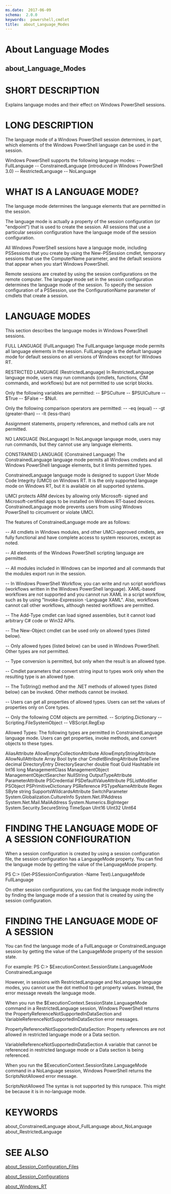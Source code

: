 ```yaml
---
ms.date:  2017-06-09
schema:  2.0.0
keywords:  powershell,cmdlet
title:  about_Language_Modes
---
```


# About Language Modes
## about_Language_Modes


# SHORT DESCRIPTION

Explains language modes and their effect on Windows
PowerShell sessions.

# LONG DESCRIPTION

The language mode of a Windows PowerShell session determines,
in part, which elements of the Windows PowerShell language
can be used in the session.

Windows PowerShell supports the following language modes:
-- FullLanguage
-- ConstrainedLanguage (introduced in Windows PowerShell 3.0)
-- RestrictedLanguage
-- NoLanguage

# WHAT IS A LANGUAGE MODE?

The language mode determines the language elements that are
permitted in the session.

The language mode is actually a property of the session
configuration (or "endpoint") that is used to create the session.
All sessions that use a particular session configuration have the
language mode of the session configuration.

All Windows PowerShell sessions have a language mode, including
PSSessions that you create by using the New-PSSession cmdlet,
temporary sessions that use the ComputerName parameter, and the
default sessions that appear when you start Windows PowerShell.

Remote sessions are created by using the session configurations
on the remote computer. The language mode set in the session
configuration determines the language mode of the session.
To specify the session configuration of a PSSession, use the
ConfigurationName parameter of cmdlets that create a session.

# LANGUAGE MODES

This section describes the language modes in Windows PowerShell
sessions.

FULL LANGUAGE (FullLanguage)
The FullLanguage language mode permits all language elements
in the session. FullLanguage is the default language mode for
default sessions on all versions of Windows except for Windows RT.

RESTRICTED LANGUAGE (RestrictedLanguage)
In RestrictedLanguage language mode, users may run
commands (cmdlets, functions, CIM commands, and workflows)
but are not permitted to use script blocks.

Only the following variables are permitted:
-- $PSCulture
-- $PSUICulture
-- $True
-- $False
-- $Null.

Only the following comparison operators are permitted:
-- -eq (equal)
-- -gt (greater-than)
-- -lt (less-than)

Assignment statements, property references, and method
calls are not permitted.

NO LANGUAGE (NoLanguage)
In NoLanguage language mode, users may run commands,
but they cannot use any language elements.

CONSTRAINED LANGUAGE (Constrained Language)
The ConstrainedLanguage language mode permits all
Windows cmdlets and all Windows PowerShell language
elements, but it limits permitted types.

ConstrainedLanguage language mode is designed to
support User Mode Code Integrity (UMCI) on Windows RT.
It is the only supported language mode on Windows RT,
but it is available on all supported systems.

UMCI protects ARM devices by allowing only Microsoft-
signed and Microsoft-certified apps to be installed
on Windows RT-based devices. ConstrainedLanguage
mode prevents users from using Windows PowerShell
to circumvent or violate UMCI.

The features of ConstrainedLanguage mode are as follows:

-- All cmdlets in Windows modules, and other UMCI-approved
cmdlets, are fully functional and have complete access
to system resources, except as noted.

-- All elements of the Windows PowerShell scripting language
are permitted.

-- All modules included in Windows can be imported and all
commands that the modules export run in the session.

-- In Windows PowerShell Workflow, you can write and run
script workflows (workflows written in the Windows
PowerShell language). XAML-based workflows are not
supported and you cannot run XAML in a script workflow,
such as by using "Invoke-Expression -Language XAML".
Also, workflows cannot call other workflows, although
nested workflows are permitted.

-- The Add-Type cmdlet can load signed assemblies, but it
cannot load arbitrary C# code or Win32 APIs.

-- The New-Object cmdlet can be used only on allowed types
(listed below).

-- Only allowed types (listed below) can be used in Windows
PowerShell. Other types are not permitted.

-- Type conversion is permitted, but only when the result is
an allowed type.

-- Cmdlet parameters that convert string input to types work
only when the resulting type is an allowed type.

-- The ToString() method and the .NET methods of allowed
types (listed below) can be invoked. Other methods cannot
be invoked.

-- Users can get all properties of allowed types. Users can
set the values of properties only on Core types.

-- Only the following COM objects are permitted.
-- Scripting.Dictionary
-- Scripting.FileSystemObject
-- VBScript.RegExp

Allowed Types:
The following types are permitted in ConstrainedLanguage
language mode. Users can get properties, invoke methods,
and convert objects to these types.

AliasAttribute
AllowEmptyCollectionAttribute
AllowEmptyStringAttribute
AllowNullAttribute
Array
Bool
byte
char
CmdletBindingAttribute
DateTime
decimal
DirectoryEntry
DirectorySearcher
double
float
Guid
Hashtable
int
Int16
long
ManagementClass
ManagementObject
ManagementObjectSearcher
NullString
OutputTypeAttribute
ParameterAttribute
PSCredential
PSDefaultValueAttribute
PSListModifier
PSObject
PSPrimitiveDictionary
PSReference
PSTypeNameAttribute
Regex
SByte
string
SupportsWildcardsAttribute
SwitchParameter
System.Globalization.CultureInfo
System.Net.IPAddress
System.Net.Mail.MailAddress
System.Numerics.BigInteger
System.Security.SecureString
TimeSpan
UInt16
UInt32
UInt64

# FINDING THE LANGUAGE MODE OF A SESSION CONFIGURATION

When a session configuration is created by using a session
configuration file, the session configuration has a LanguageMode
property. You can find the language mode by getting the value
of the LanguageMode property.

PS C:> (Get-PSSessionConfiguration -Name Test).LanguageMode
FullLanguage

On other session configurations, you can find the language
mode indirectly by finding the language mode of a session
that is created by using the session configuration.

# FINDING THE LANGUAGE MODE OF A SESSION

You can find the language mode of a FullLanguage or
ConstrainedLanguage session by getting the value of the
LanguageMode property of the session state.

For example:
PS C:> $ExecutionContext.SessionState.LanguageMode
ConstrainedLanguage

However, in sessions with  RestrictedLanguage and
NoLanguage language modes, you cannot use the dot
method to get property values. Instead, the error message
reveals the language mode.

When you run the $ExecutionContext.SessionState.LanguageMode
command in a RestrictedLanguage session, Windows PowerShell
returns the PropertyReferenceNotSupportedInDataSection and
VariableReferenceNotSupportedInDataSection error messages.

PropertyReferenceNotSupportedInDataSection:
Property references are not allowed in restricted language
mode or a Data section.

VariableReferenceNotSupportedInDataSection
A variable that cannot be referenced in restricted language
mode or a Data section is being referenced.

When you run the $ExecutionContext.SessionState.LanguageMode
command in a NoLanguage session, Windows PowerShell
returns the ScriptsNotAllowed error message.

ScriptsNotAllowed
The syntax is not supported by this runspace. This might
be because it is in no-language mode.

# KEYWORDS

about_ConstrainedLanguage
about_FullLanguage
about_NoLanguage
about_RestrictedLanguage

# SEE ALSO

[about_Session_Configuration_Files](about_Session_Configuration_Files.md)

[about_Session_Configurations](about_Session_Configurations.md)

[about_Windows_RT](about_Windows_RT.md)

